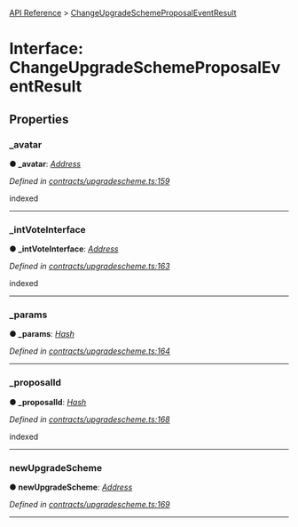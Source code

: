 [API Reference](../README.md) > [ChangeUpgradeSchemeProposalEventResult](../interfaces/ChangeUpgradeSchemeProposalEventResult.md)



# Interface: ChangeUpgradeSchemeProposalEventResult


## Properties
<a id="_avatar"></a>

###  _avatar

**●  _avatar**:  *[Address](../#Address)* 

*Defined in [contracts/upgradescheme.ts:159](https://github.com/daostack/arc.js/blob/616f6e7/lib/contracts/upgradescheme.ts#L159)*



indexed




___

<a id="_intVoteInterface"></a>

###  _intVoteInterface

**●  _intVoteInterface**:  *[Address](../#Address)* 

*Defined in [contracts/upgradescheme.ts:163](https://github.com/daostack/arc.js/blob/616f6e7/lib/contracts/upgradescheme.ts#L163)*



indexed




___

<a id="_params"></a>

###  _params

**●  _params**:  *[Hash](../#Hash)* 

*Defined in [contracts/upgradescheme.ts:164](https://github.com/daostack/arc.js/blob/616f6e7/lib/contracts/upgradescheme.ts#L164)*





___

<a id="_proposalId"></a>

###  _proposalId

**●  _proposalId**:  *[Hash](../#Hash)* 

*Defined in [contracts/upgradescheme.ts:168](https://github.com/daostack/arc.js/blob/616f6e7/lib/contracts/upgradescheme.ts#L168)*



indexed




___

<a id="newUpgradeScheme"></a>

###  newUpgradeScheme

**●  newUpgradeScheme**:  *[Address](../#Address)* 

*Defined in [contracts/upgradescheme.ts:169](https://github.com/daostack/arc.js/blob/616f6e7/lib/contracts/upgradescheme.ts#L169)*





___


